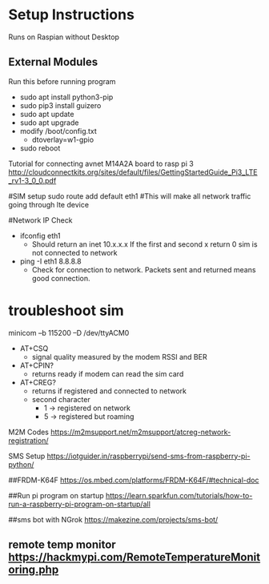 # Setup Instructions
Runs on Raspian without Desktop

## External Modules
Run this before running program
- sudo apt install python3-pip
- sudo pip3 install guizero
- sudo apt update
- sudo apt upgrade
- modify /boot/config.txt
	- dtoverlay=w1-gpio
- sudo reboot

Tutorial for connecting avnet M14A2A board to rasp pi 3
http://cloudconnectkits.org/sites/default/files/GettingStartedGuide_Pi3_LTE_rv1-3_0_0.pdf


#SIM setup
sudo route add default eth1    #This will make all network traffic going through lte device

#Network IP Check
- ifconfig eth1
	- Should return an inet 10.x.x.x If the first and second x return 0 sim is not connected to network
- ping -I eth1 8.8.8.8
	- Check for connection to network. Packets sent and returned means good connection.

# troubleshoot sim
minicom –b 115200 –D /dev/ttyACM0

- AT+CSQ
	- signal quality measured by the modem RSSI and BER
- AT+CPIN? 
	- returns ready if modem can read the sim card
- AT+CREG? 
	- returns if registered and connected to network
	- second character 
		- 1 -> registered on network
		- 5 -> registered but roaming

M2M Codes
https://m2msupport.net/m2msupport/atcreg-network-registration/


SMS Setup
https://iotguider.in/raspberrypi/send-sms-from-raspberry-pi-python/

##FRDM-K64F
https://os.mbed.com/platforms/FRDM-K64F/#technical-doc


##Run pi program on startup https://learn.sparkfun.com/tutorials/how-to-run-a-raspberry-pi-program-on-startup/all

##sms bot with NGrok https://makezine.com/projects/sms-bot/

## remote temp monitor https://hackmypi.com/RemoteTemperatureMonitoring.php
